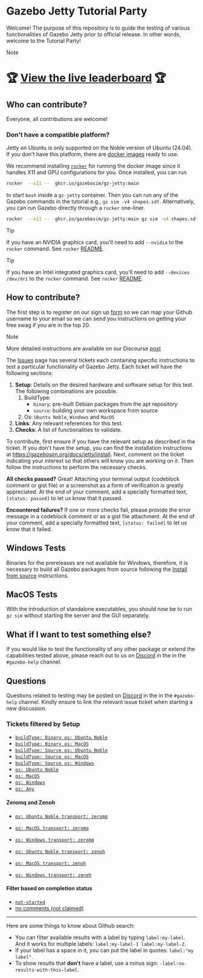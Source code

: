 # Gazebo Jetty Tutorial Party

Welcome! The purpose of this repository is to guide the testing of various functionalities of Gazebo Jetty prior to official release.
In other words, welcome to the Tutorial Party!

> [!NOTE]
> # 🏆 [View the live leaderboard](https://github.com/gazebosim/gazebo_test_cases/blob/leaderboard/README.md) 🏆


## Who can contribute?

Everyone, all contributions are welcome!

### Don't have a compatible platform?

Jetty on Ubuntu is only supported on the Noble version of Ubuntu (24.04). If you don't have this platform,
there are [docker images](https://github.com/gazebosim/gz-jetty/pkgs/container/gz-jetty) ready to use.

We recommend installing
[`rocker`](https://github.com/osrf/rocker?tab=readme-ov-file#installation) for
running the docker image since it handles X11 and GPU configurations for you.
Once installed, you can run

```bash
rocker  --x11 --  ghcr.io/gazebosim/gz-jetty:main
```

to start `bash` inside a `gz-jetty` container. Then you can run any of the
Gazebo commands in the tutorial e.g., `gz sim -v4 shapes.sdf`. Alternatively,
you can run Gazebo directly through a `rocker` one-liner.

```bash
rocker  --x11 --  ghcr.io/gazebosim/gz-jetty:main gz sim -v4 shapes.sdf
```

> [!TIP]
> If you have an NVIDIA graphics card, you'll need to add `--nvidia` to the `rocker` command. See `rocker` [README](https://github.com/osrf/rocker?tab=readme-ov-file#ros-2-rviz).

> [!TIP]
> If you have an Intel integrated graphics card, you'll need to add `--devices /dev/dri` to the `rocker` command.
> See `rocker` [README](https://github.com/osrf/rocker?tab=readme-ov-file#installation).

## How to contribute?

The first step is to register on our sign up [form](https://docs.google.com/forms/d/e/1FAIpQLSc1tHoqcYQcuLG4b_ao2uA9cGdX4huNBXyuqd10wI0KT-GqSw/viewform) so
we can map your Github username to your email so we can send you instructions on getting your free swag if you are in the top 20.

> [!NOTE]
> More detailed instructions are available on our Discourse [post](https://discourse.openrobotics.org/t/gazebo-jetty-test-and-tutorial-party-instructions/49779)

The [Issues](https://github.com/gazebosim/gazebo_test_cases/issues) page has several tickets each containing specific instructions to test a particular functionality of Gazebo Jetty.
Each ticket will have the following sections:

1. **Setup**: Details on the desired hardware and software setup for this test. The following combinations are possible.
   1. BuildType:
      - `binary`: pre-built Debian packages from the apt repository
      - `source`: building your own workspace from source
   2. Os: `Ubuntu Noble`, `Windows` and `MacOS`
2. **Links**: Any relevant references for this test.
3. **Checks**: A list of functionalities to validate.

To contribute, first ensure if you have the relevant setup as described in the ticket.
If you don't have the setup, you can find the installation instructions at <https://gazebosim.org/docs/jetty/install>.
Next, comment on the ticket indicating your interest so that others will know
you are working on it.
Then follow the instructions to perform the necessary checks.

**All checks passed?**
Great! Attaching your terminal output (codeblock comment or gist file) or a screenshot as a form of verification is greatly appreciated.
At the end of your comment, add a specially formatted text, `[status: passed]` to let us know that it passed.

**Encountered failures?**
If one or more checks fail, please provide the error message in a codeblock comment or as a gist file attachment.
At the end of your comment, add a specially formatted text, `[status: failed]` to let us know that it failed.

## Windows Tests

Binaries for the prereleases are not available for Windows, therefore, it is necessary to build
all Gazebo packages from source following the [Install from source](https://gazebosim.org/docs/jetty/install_windows_src/) instructions.

## MacOS Tests

With the introduction of standalone executables, you should now be to run `gz
sim` without starting the server and the GUI separately.

## What if I want to test something else?

If you would like to test the functionality of any other package or extend the capabilities tested above, please reach out to us on [Discord](bit.ly/GazeboDiscord) in the in the  `#gazebo-help` channel.

## Questions

Questions related to testing may be posted on [Discord](bit.ly/GazeboDiscord) in the in the  `#gazebo-help` channel. Kindly ensure to link the relevant issue ticket when starting a new discussion.

### Tickets filtered by Setup

- [`buildType: Binary`, `os: Ubuntu Noble`](https://github.com/gazebosim/gazebo_test_cases/issues?q=is:issue+is:open+label:%22buildType:+Binary%22+label:%22os:+Ubuntu+Noble%22)
- [`buildType: Binary`, `os: MacOS`](https://github.com/gazebosim/gazebo_test_cases/issues?q=is:issue+is:open+label:%22buildType:+Binary%22+label:%22os:+MacOS%22)
- [`buildType: Source`, `os: Ubuntu Noble`](https://github.com/gazebosim/gazebo_test_cases/issues?q=is:issue+is:open+label:%22buildType:+Source%22+label:%22os:+Ubuntu+Noble%22)
- [`buildType: Source`, `os: MacOS`](https://github.com/gazebosim/gazebo_test_cases/issues?q=is:issue+is:open+label:%22buildType:+Source%22+label:%22os:+MacOS%22)
- [`buildType: Source`, `os: Windows`](https://github.com/gazebosim/gazebo_test_cases/issues?q=is:issue+is:open+label:%22buildType:+Source%22+label:%22os:+Windows%22)
- [`os: Ubuntu Noble`](https://github.com/gazebosim/gazebo_test_cases/issues?q=is:issue+is:open+label:%22os:+Ubuntu+Noble%22)
- [`os: MacOS`](https://github.com/gazebosim/gazebo_test_cases/issues?q=is:issue+is:open+label:%22os:+MacOS%22)
- [`os: Windows`](https://github.com/gazebosim/gazebo_test_cases/issues?q=is:issue+is:open+label:%22os:+Windows%22)
- [`os: Any`](https://github.com/gazebosim/gazebo_test_cases/issues?q=is:issue+is:open+label:%22os:+Any%22)

#### Zeromq and Zenoh

- [`os: Ubuntu Noble`, `transport: zeromq`](https://github.com/gazebosim/gazebo_test_cases/issues?q=is:issue+is:open+label:%22os:+Ubuntu+Noble%22+label:%22transport:+zeromq%22)
- [`os: MacOS`, `transport: zeromq`](https://github.com/gazebosim/gazebo_test_cases/issues?q=is:issue+is:open+label:%22os:+MacOS%22+label:%22transport:+zeromq%22)
- [`os: Windows`, `transport: zeromq`](https://github.com/gazebosim/gazebo_test_cases/issues?q=is:issue+is:open+label:%22os:+Windows%22+label:%22transport:+zeromq%22)

- [`os: Ubuntu Noble`, `transport: zenoh`](https://github.com/gazebosim/gazebo_test_cases/issues?q=is:issue+is:open+label:%22os:+Ubuntu+Noble%22+label:%22transport:+zenoh%22)
- [`os: MacOS`, `transport: zenoh`](https://github.com/gazebosim/gazebo_test_cases/issues?q=is:issue+is:open+label:%22os:+MacOS%22+label:%22transport:+zenoh%22)
- [`os: Windows`, `transport: zenoh`](https://github.com/gazebosim/gazebo_test_cases/issues?q=is:issue+is:open+label:%22os:+Windows%22+label:%22transport:+zenoh%22)

#### Filter based on completion status

- [`not-started`](https://github.com/gazebosim/gazebo_test_cases/issues?q=is%3Aissue%20state%3Aopen%20label%3Anot-started)
- [no comments (not claimed)](https://github.com/gazebosim/gazebo_test_cases/issues?q=is%3Aissue%20state%3Aopen%20label%3Anot-started%20sort%3Acomments-asc)
---

Here are some things to know about Github search:

- You can filter available results with a label by typing `label:my-label`. And it works for multiple labels: `label:my-label-1 label:my-label-2`.
- If your label has a space in it, you can put the label in quotes: `label:"my label"`.
- To show results that **don't** have a label, use a minus sign: `-label:no-results-with-this-label`.
